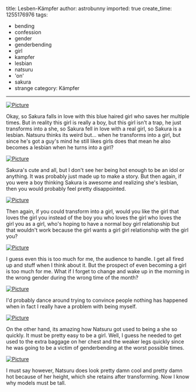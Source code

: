 title: Lesben-Kämpfer
author: astrobunny
imported: true
create_time: 1255176976
tags:
- bending
- confession
- gender
- genderbending
- girl
- kampfer
- lesbian
- natsuru
- 'on'
- sakura
- strange
category: Kämpfer
---
 [![](wp-uploads/2009/10/wpid-gg_Kampfer_-_02_D1A544A6_32-500x281.jpg "Picture")](/images/wp-uploads/2009/10/wpid-gg_Kampfer_-_02_D1A544A6_32.jpg)  
  
Okay, so Sakura falls in love with this blue haired girl who saves her multiple times. But in reality this girl is really a boy, but this girl isn't a trap, he just transforms into a she, so Sakura fell in love with a real girl, so Sakura is a lesbian. Natsuru thinks its weird but... when he transforms into a girl, but since he's got a guy's mind he still likes girls does that mean he also becomes a lesbian when he turns into a girl?  
<!--more-->  
 [![](wp-uploads/2009/10/wpid-gg_Kampfer_-_02_D1A544A6_17-500x281.jpg "Picture")](/images/wp-uploads/2009/10/wpid-gg_Kampfer_-_02_D1A544A6_17.jpg)  
  
Sakura's cute and all, but I don't see her being hot enough to be an idol or anything. It was probably just made up to make a story. But then again, if you were a boy thinking Sakura is awesome and realizing she's lesbian, then you would probably feel pretty disappointed.  
  
 [![](wp-uploads/2009/10/wpid-gg_Kampfer_-_02_D1A544A6_19-500x281.jpg "Picture")](/images/wp-uploads/2009/10/wpid-gg_Kampfer_-_02_D1A544A6_19.jpg)  
  
Then again, if you could transform into a girl, would you like the girl that loves the girl you instead of the boy you who loves the girl who loves the girl you as a girl, who's hoping to have a normal boy girl relationship but that wouldn't work because the girl wants a girl girl relationship with the girl you?  
  
 [![](wp-uploads/2009/10/wpid-gg_Kampfer_-_02_D1A544A6_22-500x281.jpg "Picture")](/images/wp-uploads/2009/10/wpid-gg_Kampfer_-_02_D1A544A6_22.jpg)  
  
I guess even this is too much for me, the audience to handle. I get all fired up and stuff when I think about it. But the prospect of even becoming a girl is too much for me. What if I forget to change and wake up in the morning in the wrong gender during the wrong time of the month?  
  
 [![](wp-uploads/2009/10/wpid-gg_Kampfer_-_02_D1A544A6_29-500x281.jpg "Picture")](/images/wp-uploads/2009/10/wpid-gg_Kampfer_-_02_D1A544A6_29.jpg)  
  
I'd probably dance around trying to convince people nothing has happened when in fact I really have a problem with being myself.  
  
 [![](wp-uploads/2009/10/wpid-gg_Kampfer_-_02_D1A544A6_23-500x281.jpg "Picture")](/images/wp-uploads/2009/10/wpid-gg_Kampfer_-_02_D1A544A6_23.jpg)  
  
On the other hand, its amazing how Natsuru got used to being a she so quickly. It must be pretty easy to be a girl. Well, I guess he needed to get used to the extra baggage on her chest and the weaker legs quickly since he was going to be a victim of genderbending at the worst possible times.   
  
 [![](wp-uploads/2009/10/wpid-gg_Kampfer_-_02_D1A544A6_33-500x281.jpg "Picture")](/images/wp-uploads/2009/10/wpid-gg_Kampfer_-_02_D1A544A6_33.jpg)  
  
I must say however, Natsuru does look pretty damn cool and pretty damn hot because of her height, which she retains after transforming. Now I know why models must be tall.